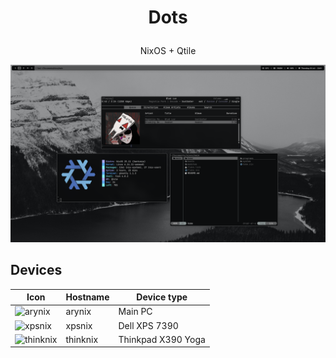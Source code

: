 # <p align="center">Dots</p>

<p align="center">NixOS + Qtile</p>

![preview](img/mehs.png?raw=true)

## Devices

| Icon                                         | Hostname  | Device type                                                    |
|----------------------------------------------|-----------|----------------------------------------------------------------|
| ![arynix]()  | arynix  | Main PC                                                |
| ![xpsnix]()      | xpsnix      | Dell XPS 7390                                                        |
| ![thinknix]() | thinknix | Thinkpad X390 Yoga |

